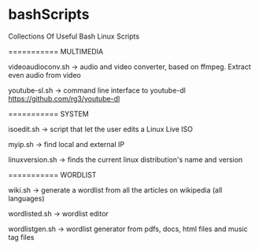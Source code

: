 bashScripts
===========

Collections Of Useful Bash Linux Scripts



===========
MULTIMEDIA

videoaudioconv.sh -> audio and video converter, based on ffmpeg. Extract even audio from video

youtube-sl.sh -> command line interface to youtube-dl https://github.com/rg3/youtube-dl



===========
SYSTEM

isoedit.sh -> script that let the user edits a Linux Live ISO

myip.sh -> find local and external IP

linuxversion.sh -> finds the current linux distribution's name and version



===========
WORDLIST

wiki.sh -> generate a wordlist from all the articles on wikipedia (all languages)

wordlisted.sh -> wordlist editor

wordlistgen.sh -> wordlist generator from pdfs, docs, html files and music tag files


